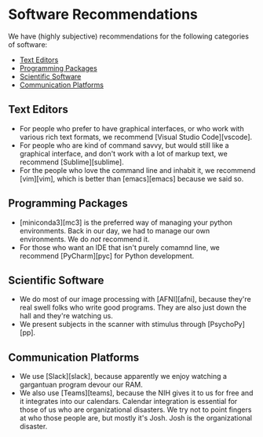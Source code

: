 # Software Recommendations

We have (highly subjective) recommendations for the following categories of
software:
- [Text Editors](#Text-Editors)
- [Programming Packages](#Programming-Packages)
- [Scientific Software](#Scientific-Software)
- [Communication Platforms](#Communication-Platforms)

## Text Editors
- For people who prefer to have graphical interfaces, or who work with
  various rich text formats, we recommend [Visual Studio Code][vscode].
- For people who are kind of command savvy, but would still like a graphical
  interface, and don't work with a lot of markup text, we recommend
  [Sublime][sublime].
- For the people who love the command line and inhabit it, we recommend
  [vim][vim], which is better than [emacs][emacs] because we said so.

## Programming Packages
- [miniconda3][mc3] is the preferred way of managing your python
  environments.
  Back in our day, we had to manage our own environments.
  We do *not* recommend it.
- For those who want an IDE that isn't purely comamnd line, we recommend
  [PyCharm][pyc] for Python development.

## Scientific Software
- We do most of our image processing with [AFNI][afni], because they're real
  swell folks who write good programs.
  They are also just down the hall and they're watching us.
- We present subjects in the scanner with stimulus through [PsychoPy][pp].

## Communication Platforms
- We use [Slack][slack], because apparently we enjoy watching a gargantuan
  program devour our RAM.
- We also use [Teams][teams], because the NIH gives it to us for free and it
  integrates into our calendars.
  Calendar integration is essential for those of us who are organizational
  disasters.
  We try not to point fingers at who those people are, but mostly it's Josh.
  Josh is the organizational disaster.
